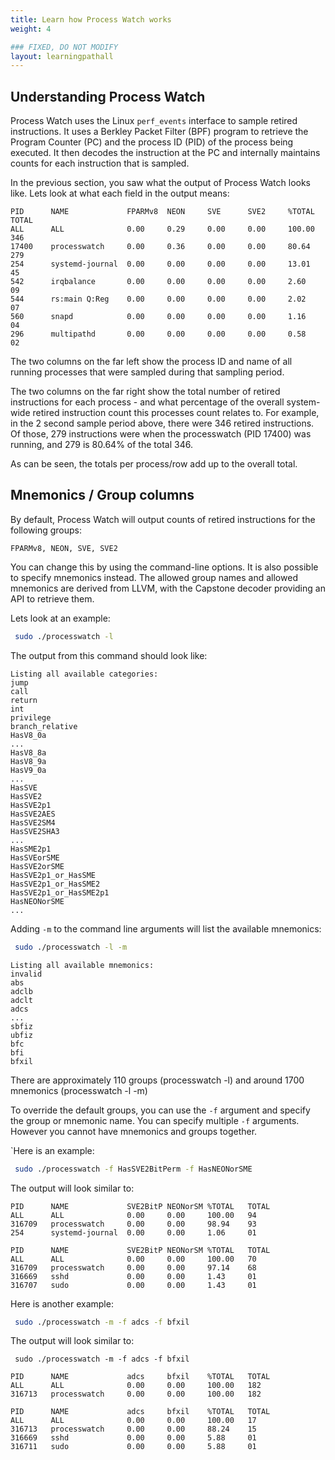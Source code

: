 ```yaml
---
title: Learn how Process Watch works
weight: 4

### FIXED, DO NOT MODIFY
layout: learningpathall
---
```


## Understanding Process Watch
Process Watch uses the Linux `perf_events` interface to sample retired instructions. It uses a Berkley Packet Filter (BPF) program to retrieve the Program Counter (PC) and the process ID (PID) of the process being executed. It then decodes the instruction at the PC and internally maintains counts for each instruction that is sampled.

In the previous section, you saw what the output of Process Watch looks like. Lets look at what each field in the output means:

```output
PID      NAME             FPARMv8  NEON     SVE      SVE2     %TOTAL   TOTAL
ALL      ALL              0.00     0.29     0.00     0.00     100.00   346
17400    processwatch     0.00     0.36     0.00     0.00     80.64    279
254      systemd-journal  0.00     0.00     0.00     0.00     13.01    45
542      irqbalance       0.00     0.00     0.00     0.00     2.60     09
544      rs:main Q:Reg    0.00     0.00     0.00     0.00     2.02     07
560      snapd            0.00     0.00     0.00     0.00     1.16     04
296      multipathd       0.00     0.00     0.00     0.00     0.58     02
```

The two columns on the far left show the process ID and name of all running processes that were sampled during that sampling period.

The two columns on the far right show the total number of retired instructions for each process - and what percentage of the overall system-wide retired instruction count this processes count relates to. For example, in the 2 second sample period above, there were 346 retired instructions. Of those, 279 instructions were when the processwatch (PID 17400) was running, and 279 is 80.64% of the total 346.

As can be seen, the totals per process/row add up to the overall total.

## Mnemonics / Group columns
By default, Process Watch will output counts of retired instructions for the following groups:

```output
FPARMv8, NEON, SVE, SVE2
```

You can change this by using the command-line options. It is also possible to specify mnemonics instead. The allowed group names and allowed mnemonics are derived from LLVM, with the Capstone decoder providing an API to retrieve them.

Lets look at an example:
```bash
 sudo ./processwatch -l
```
The output from this command should look like:
```output
Listing all available categories:
jump
call
return
int
privilege
branch_relative
HasV8_0a
...
HasV8_8a
HasV8_9a
HasV9_0a
...
HasSVE
HasSVE2
HasSVE2p1
HasSVE2AES
HasSVE2SM4
HasSVE2SHA3
...
HasSME2p1
HasSVEorSME
HasSVE2orSME
HasSVE2p1_or_HasSME
HasSVE2p1_or_HasSME2
HasSVE2p1_or_HasSME2p1
HasNEONorSME
...
```

Adding `-m` to the command line arguments will list the available mnemonics:

```bash
 sudo ./processwatch -l -m
```
```output
Listing all available mnemonics:
invalid
abs
adclb
adclt
adcs
...
sbfiz
ubfiz
bfc
bfi
bfxil
```

There are  approximately 110 groups (processwatch -l) and  around 1700 mnemonics (processwatch -l -m)

To override the default groups, you can use the `-f` argument and specify the group or mnemonic name. You can specify multiple `-f` arguments. However you cannot have mnemonics and groups together.

`Here is an example:

```bash
 sudo ./processwatch -f HasSVE2BitPerm -f HasNEONorSME
```
The output will look similar to:
```output
PID      NAME             SVE2BitP NEONorSM %TOTAL   TOTAL
ALL      ALL              0.00     0.00     100.00   94
316709   processwatch     0.00     0.00     98.94    93
254      systemd-journal  0.00     0.00     1.06     01

PID      NAME             SVE2BitP NEONorSM %TOTAL   TOTAL
ALL      ALL              0.00     0.00     100.00   70
316709   processwatch     0.00     0.00     97.14    68
316669   sshd             0.00     0.00     1.43     01
316707   sudo             0.00     0.00     1.43     01
```

Here is another example:

```bash
 sudo ./processwatch -m -f adcs -f bfxil
```
The output will look similar to:

```output
 sudo ./processwatch -m -f adcs -f bfxil

PID      NAME             adcs     bfxil    %TOTAL   TOTAL
ALL      ALL              0.00     0.00     100.00   182
316713   processwatch     0.00     0.00     100.00   182

PID      NAME             adcs     bfxil    %TOTAL   TOTAL
ALL      ALL              0.00     0.00     100.00   17
316713   processwatch     0.00     0.00     88.24    15
316669   sshd             0.00     0.00     5.88     01
316711   sudo             0.00     0.00     5.88     01
```
